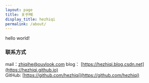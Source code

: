 ```yaml
---
layout: page
title: 关于ME
display_title: hezhiqi
permalink: /about/
---
```


hello world!


### 联系方式

mail：[zhiqihe@ouylook.com](mailto:zhiqihe@ouylook.com)
blog： [https://hezhiqi.blog.csdn.net](https://hezhiqi.github.io)   
GitHub: [https://github.com/hezhiqi](https://github.com/hezhiqi)  
